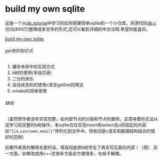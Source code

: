 
# build my own sqlite
这是一个从[db_tutorial](https://github.com/cstack/db_tutorial/)中学习的如何搭建简单sqlite的一个小仓库，将源代码[db.c](https://github.com/cstack/db_tutorial/blob/master/db.c#L236) (仅仅800行)整理成多文件的形式,还可以看到详细的中文注释,希望你能喜欢。

[build my own sqlite](https://github.com/adlternative/build-my-own-sql-with-c)
###### get到的知识点
1. 缓存未命中的实现方式
2. b树的使用(多级页表)
3. 二分的快乐
4. 自动状态机的使用c语言getline的用法
5. cmake的简单使用

###### 缺陷
（虽然原作者没有实现完整，如内部节点的分裂和节点的删除，这意味着你无法从这学习到完整的b树操作，本sqlite仅仅实现insert和select去u将固定的内容如`“{id,username,email}”`序列化到文件中。但依旧是c语言和数据结构结合的很好的范例）

如果作者真的懒得去更的话，等我彻底把b树学会了再去写后面的内容！（爬）
另一方面，如果改成用c++在很多方面会方便很多，也易于解耦。